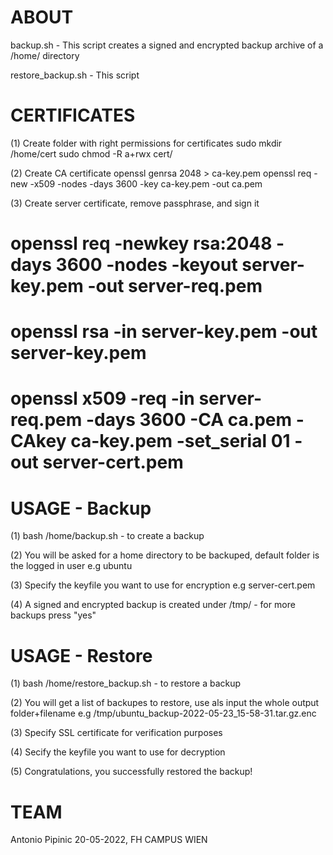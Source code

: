 # ABOUT

backup.sh - This script creates a signed and encrypted backup archive of a /home/<user> directory

restore_backup.sh - This script 

# CERTIFICATES

(1) Create folder with right permissions for certificates
sudo mkdir /home/cert
sudo chmod -R a+rwx cert/ 

(2) Create CA certificate
openssl genrsa 2048 > ca-key.pem
openssl req -new -x509 -nodes -days 3600 -key ca-key.pem -out ca.pem

(3) Create server certificate, remove passphrase, and sign it
# openssl req -newkey rsa:2048 -days 3600 -nodes -keyout server-key.pem -out server-req.pem
# openssl rsa -in server-key.pem -out server-key.pem
# openssl x509 -req -in server-req.pem -days 3600 -CA ca.pem -CAkey ca-key.pem -set_serial 01 -out server-cert.pem

# USAGE - Backup

(1) bash /home/backup.sh - to create a backup
  
(2) You will be asked for a home directory to be backuped, default folder is the logged in user e.g ubuntu
  
(3) Specify the keyfile you want to use for encryption e.g server-cert.pem
  
(4) A signed and encrypted backup is created under /tmp/ - for more backups press "yes"

# USAGE - Restore

(1) bash /home/restore_backup.sh - to restore a backup
  
(2) You will get a list of backupes to restore, use als input the whole output folder+filename e.g /tmp/ubuntu_backup-2022-05-23_15-58-31.tar.gz.enc
  
(3) Specify SSL certificate for verification purposes
  
(4) Secify the keyfile you want to use for decryption
  
(5) Congratulations, you successfully restored the backup!

# TEAM

Antonio Pipinic
20-05-2022, FH CAMPUS WIEN
